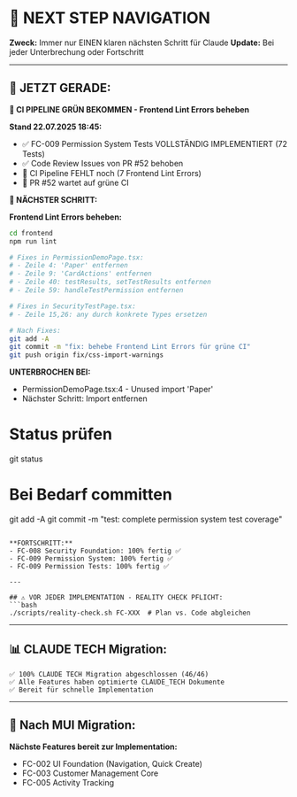 # 🧭 NEXT STEP NAVIGATION

**Zweck:** Immer nur EINEN klaren nächsten Schritt für Claude
**Update:** Bei jeder Unterbrechung oder Fortschritt

---

## 🎯 JETZT GERADE:

**🔴 CI PIPELINE GRÜN BEKOMMEN - Frontend Lint Errors beheben**

**Stand 22.07.2025 18:45:**
- ✅ FC-009 Permission System Tests VOLLSTÄNDIG IMPLEMENTIERT (72 Tests)
- ✅ Code Review Issues von PR #52 behoben
- 🔴 CI Pipeline FEHLT noch (7 Frontend Lint Errors)
- 🔄 PR #52 wartet auf grüne CI

**🚨 NÄCHSTER SCHRITT:**

**Frontend Lint Errors beheben:**
```bash
cd frontend
npm run lint

# Fixes in PermissionDemoPage.tsx:
# - Zeile 4: 'Paper' entfernen
# - Zeile 9: 'CardActions' entfernen  
# - Zeile 40: testResults, setTestResults entfernen
# - Zeile 59: handleTestPermission entfernen

# Fixes in SecurityTestPage.tsx:
# - Zeile 15,26: any durch konkrete Types ersetzen

# Nach Fixes:
git add -A
git commit -m "fix: behebe Frontend Lint Errors für grüne CI"
git push origin fix/css-import-warnings
```

**UNTERBROCHEN BEI:**
- PermissionDemoPage.tsx:4 - Unused import 'Paper'
- Nächster Schritt: Import entfernen

# Status prüfen
git status

# Bei Bedarf committen
git add -A
git commit -m "test: complete permission system test coverage"
```

**FORTSCHRITT:**
- FC-008 Security Foundation: 100% fertig ✅
- FC-009 Permission System: 100% fertig ✅
- FC-009 Permission Tests: 100% fertig ✅

---

## ⚠️ VOR JEDER IMPLEMENTATION - REALITY CHECK PFLICHT:
```bash
./scripts/reality-check.sh FC-XXX  # Plan vs. Code abgleichen
```

---

## 📊 CLAUDE TECH Migration:
```
✅ 100% CLAUDE TECH Migration abgeschlossen (46/46)
✅ Alle Features haben optimierte CLAUDE_TECH Dokumente
✅ Bereit für schnelle Implementation
```

---

## 🚀 Nach MUI Migration:
**Nächste Features bereit zur Implementation:**
- FC-002 UI Foundation (Navigation, Quick Create)
- FC-003 Customer Management Core
- FC-005 Activity Tracking